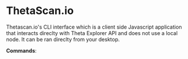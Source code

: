 # ThetaScan.io

Thetascan.io's CLI interface which is a client side Javascript application that interacts direclty with Theta Explorer API and does not use a local node.  It can be ran direclty from your desktop.


**Commands**: 


